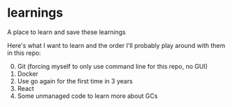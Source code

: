 # learnings
A place to learn and save these learnings

Here's what I want to learn and the order I'll probably play around with them in this repo:  

 0. Git (forcing myself to only use command line for this repo, no GUI)  
 1. Docker  
 2. Use go again for the first time in 3 years  
 3. React  
 4. Some unmanaged code to learn more about GCs  
